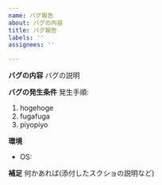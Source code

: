 ```yaml
---
name: バグ報告
about: バグの内容
title: バグ報告
labels: ''
assignees: ''

---
```


**バグの内容**
バグの説明

**バグの発生条件**
発生手順:
1. hogehoge
2. fugafuga
3. piyopiyo

**環境**
 - OS: 
 
**補足**
何かあれば(添付したスクショの説明など)
